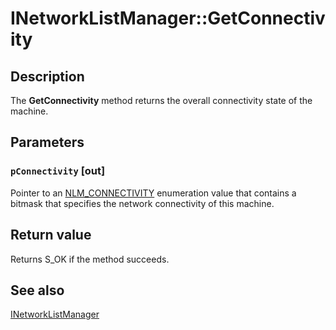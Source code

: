 # INetworkListManager::GetConnectivity

## Description

The **GetConnectivity** method returns the overall connectivity state of the machine.

## Parameters

### `pConnectivity` [out]

Pointer to an [NLM_CONNECTIVITY](https://learn.microsoft.com/windows/desktop/api/netlistmgr/ne-netlistmgr-nlm_connectivity) enumeration value that contains a bitmask that specifies the network connectivity of this machine.

## Return value

Returns S_OK if the method succeeds.

## See also

[INetworkListManager](https://learn.microsoft.com/windows/desktop/api/netlistmgr/nn-netlistmgr-inetworklistmanager)